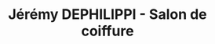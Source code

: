 ---
title: "Jérémy DEPHILIPPI - Salon de coiffure"
url: /chambery/jeremy-dephilippi-salon-de-coiffure/
shop: coiffeur
---